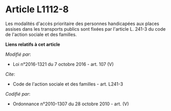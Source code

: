 # Article L1112-8

Les modalités d'accès prioritaire des personnes handicapées aux places assises dans les transports publics sont fixées par
l'article L. 241-3 du code de l'action sociale et des familles.

**Liens relatifs à cet article**

_Modifié par_:

  - Loi n°2016-1321 du 7 octobre 2016 - art. 107 (V)

_Cite_:

  - Code de l'action sociale et des familles - art. L241-3

_Codifié par_:

  - Ordonnance n°2010-1307 du 28 octobre 2010 - art. (V)
